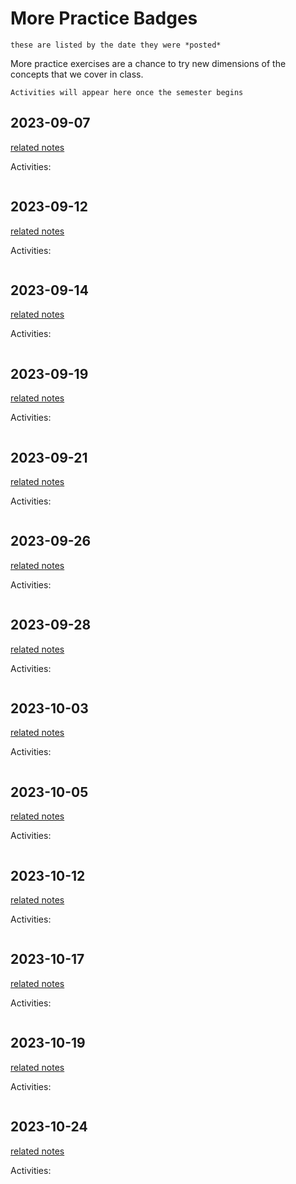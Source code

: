 # More Practice Badges

```{note}
these are listed by the date they were *posted*
```

More practice exercises are a chance to try new dimensions of the concepts that we 
cover in class. 


```{note}
Activities will appear here once the semester begins
```

## 2023-09-07

[related notes](../notes/2023-09-07)

Activities:
```{include} ../_practice/2023-09-07.md
```

## 2023-09-12

[related notes](../notes/2023-09-12)

Activities:
```{include} ../_practice/2023-09-12.md
```
## 2023-09-14

[related notes](../notes/2023-09-14)

Activities:
```{include} ../_practice/2023-09-14.md
```
## 2023-09-19

[related notes](../notes/2023-09-19)

Activities:
```{include} ../_practice/2023-09-19.md
```
## 2023-09-21

[related notes](../notes/2023-09-21)

Activities:
```{include} ../_practice/2023-09-21.md
```
## 2023-09-26

[related notes](../notes/2023-09-26)

Activities:
```{include} ../_practice/2023-09-26.md
```
## 2023-09-28

[related notes](../notes/2023-09-28)

Activities:
```{include} ../_practice/2023-09-28.md
```
## 2023-10-03

[related notes](../notes/2023-10-03)

Activities:
```{include} ../_practice/2023-10-03.md
```
## 2023-10-05

[related notes](../notes/2023-10-05)

Activities:
```{include} ../_practice/2023-10-05.md
```
## 2023-10-12

[related notes](../notes/2023-10-12)

Activities:
```{include} ../_practice/2023-10-12.md
```
## 2023-10-17

[related notes](../notes/2023-10-17)

Activities:
```{include} ../_practice/2023-10-17.md
```
## 2023-10-19

[related notes](../notes/2023-10-19)

Activities:
```{include} ../_practice/2023-10-19.md
```
## 2023-10-24

[related notes](../notes/2023-10-24)

Activities:
```{include} ../_practice/2023-10-24.md
```